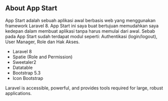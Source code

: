 ## About App Start

App Start adalah sebuah aplikasi awal berbasis web yang menggunakan framework Laravel 8. App Start ini saya buat bertujuan memudahkan saya kedepan dalam membuat aplikasi tanpa harus memulai dari awal. Sebab pada App Start sudah terdapat modul seperti: Authentikasi (login/logout), User Manager, Role dan Hak Akses.


- Laravel 8
- Spatie (Role and Permission)
- Sweetaler2
- Datatable
- Bootstrap 5.3
- Icon Bootstrap

Laravel is accessible, powerful, and provides tools required for large, robust applications.